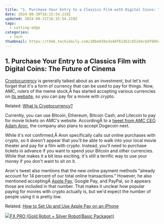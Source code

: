 ```yaml
---
title: "1. Purchase Your Entry to a Classics Film with Digital Coins: The Future of Cinema"
date: 2024-08-30T16:15:54.219Z
updated: 2024-08-31T16:15:54.219Z
tags:
  - cutting-edge
categories:
  - tech
thumbnail: https://thmb.techidaily.com/20be038a3e48f613b2c652d4cbdf605ae5da9fdcfecec9d6029a84b03a72309d.jpg
---
```


## 1. Purchase Your Entry to a Classics Film with Digital Coins: The Future of Cinema

[Cryptocurrency](https://sim-unlock.techidaily.com/in-2024-top-11-free-apps-to-check-imei-on-itel-p40plus-phones-by-drfone-android/) is generally talked about as an investment, but let's not forget that it's a form of currency that can be used to pay for things. Now, AMC, rulers of the meme stock,Â has started accepting various currencies on [its website](https://www.amctheatres.com/), so you can pay for a movie with crypto.

Related: [What Is Cryptocurrency?](https://sim-unlock.techidaily.com/in-2024-top-11-free-apps-to-check-imei-on-itel-p40plus-phones-by-drfone-android/) 

 Currently, you can use Bitcoin, Ethereum, Bitcoin Cash, and Litecoin to pay for movie tickets on AMC's website. AccordingÂ to a [tweet from AMC CEO Adam Aron](https://twitter.com/CEOAdam/status/1458974884609019916?ref%5Fsrc=twsrc%5Etfw%7Ctwcamp%5Etweetembed%7Ctwterm%5E1458974884609019916%7Ctwgr%5E%7Ctwcon%5Es1%5Fc10&ref%5Furl=https%3A%2F%2Fwww.theverge.com%2F2021%2F11%2F12%2F22779137%2Famc-theaters-movie-tickets-cryptocurrency-bitcoin-cash-ethereum-litecoin), the company also plans to accept Dogecoin next.

 While it's not confirmed,Â Aron specifically calls out online purchases with crypto, so it doesn't appear that you'll be able to walk into your local movie theater and pay for a film with crypto. Instead, you'll need to purchase tickets in advance if you want to spend your Bitcoin and other currencies. While that makes it a bit less exciting, it's still a terrific way to use your money if you don't want to sit on it.

 Aron's tweet also mentions that the new online payment methods "already account for 14 percent of our total online transactions." However, he also mentioned acceptingÂ [Apple Pay](https://vimeo-videos.techidaily.com/efficient-techniques-for-accessing-and-saving-vimeo-videos/), Google Pay, and PayPal, so it appears those are included in that number. That makes it unclear how popular paying for movies with crypto actually is, but we'd expect the number of people using it is pretty low.

Related: [How to Set Up and Use Apple Pay on an iPhone](https://vimeo-videos.techidaily.com/efficient-techniques-for-accessing-and-saving-vimeo-videos/)

<ins class="adsbygoogle"
     style="display:block"
     data-ad-format="autorelaxed"
     data-ad-client="ca-pub-7571918770474297"
     data-ad-slot="1223367746"></ins>



<ins class="adsbygoogle"
     style="display:block"
     data-ad-client="ca-pub-7571918770474297"
     data-ad-slot="8358498916"
     data-ad-format="auto"
     data-full-width-responsive="true"></ins>



<!-- affiliate ads begin -->
<a href="https://secure.2checkout.com/order/checkout.php?PRODS=40085955&QTY=1&AFFILIATE=108875&CART=1"><img src="https://secure.avangate.com/images/merchant/f702defbc67edb455949f46babab0c18/products/2_logo9.png" border="0">FX PRO (Gold Robot + Silver Robot(Basic Package))</a>
<!-- affiliate ads end -->